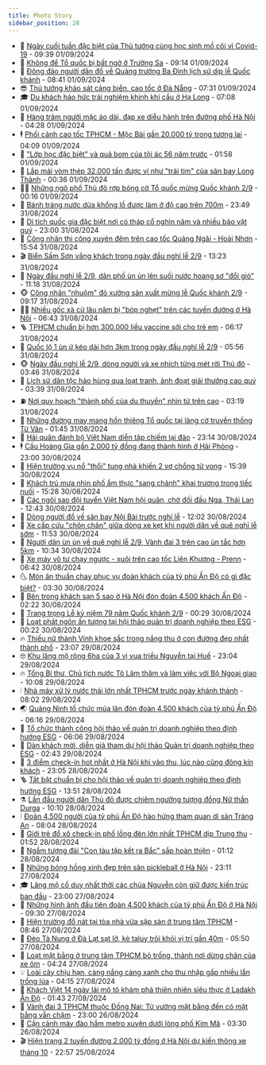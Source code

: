 ```yaml
---
title: Photo Story
sidebar_position: 28
---
```


<!-- dantri-photo-story:START -->
- 💪 [Ngày cuối tuần đặc biệt của Thủ tướng cùng học sinh mồ côi vì Covid-19](https://dantri.com.vn/an-sinh/ngay-cuoi-tuan-dac-biet-cua-thu-tuong-cung-hoc-sinh-mo-coi-vi-covid-19-20240901160625660.htm) - 09:39 01/09/2024
- 🧰 [Không để Tổ quốc bị bất ngờ ở Trường Sa](https://dantri.com.vn/xa-hoi/khong-de-to-quoc-bi-bat-ngo-o-truong-sa-20240901154005183.htm) - 09:14 01/09/2024
- 🧰 [Đông đảo người dân đổ về Quảng trường Ba Đình lịch sử dịp lễ Quốc khánh](https://dantri.com.vn/xa-hoi/dong-dao-nguoi-dan-do-ve-quang-truong-ba-dinh-lich-su-dip-le-quoc-khanh-20240901142024656.htm) - 08:41 01/09/2024
- 😎 [Thủ tướng khảo sát cảng biển, cao tốc ở Đà Nẵng](https://dantri.com.vn/xa-hoi/thu-tuong-khao-sat-cang-bien-cao-toc-o-da-nang-20240901134403639.htm) - 07:31 01/09/2024
- 🎓 [Du khách háo hức trải nghiệm khinh khí cầu ở Hạ Long](https://dantri.com.vn/du-lich/du-khach-hao-huc-trai-nghiem-khinh-khi-cau-o-ha-long-20240901130806112.htm) - 07:08 01/09/2024
- 🙉 [Hàng trăm người mặc áo dài, đạp xe diễu hành trên đường phố Hà Nội](https://dantri.com.vn/giai-tri/hang-tram-nguoi-mac-ao-dai-dap-xe-dieu-hanh-tren-duong-pho-ha-noi-20240901105436497.htm) - 04:28 01/09/2024
- 🕴 [Phối cảnh cao tốc TPHCM - Mộc Bài gần 20.000 tỷ trong tương lai](https://dantri.com.vn/xa-hoi/phoi-canh-cao-toc-tphcm-moc-bai-gan-20000-ty-trong-tuong-lai-20240831183209829.htm) - 04:09 01/09/2024
- 🚀 [&quot;Lớp học đặc biệt&quot; và quả bom của tội ác 56 năm trước](https://dantri.com.vn/xa-hoi/lop-hoc-dac-biet-va-qua-bom-cua-toi-ac-56-nam-truoc-20240830164246101.htm) - 01:58 01/09/2024
- 🧰 [Lắp mái vòm thép 32.000 tấn được ví như &quot;trái tim&quot; của sân bay Long Thành](https://dantri.com.vn/xa-hoi/lap-mai-vom-thep-32000-tan-duoc-vi-nhu-trai-tim-cua-san-bay-long-thanh-20240829153412012.htm) - 00:36 01/09/2024
- 🧑‍💻 [Những ngõ phố Thủ đô rợp bóng cờ Tổ quốc mừng Quốc khánh 2/9](https://dantri.com.vn/xa-hoi/nhung-ngo-pho-thu-do-rop-bong-co-to-quoc-mung-quoc-khanh-29-20240901000645384.htm) - 00:16 01/09/2024
- 🐎 [Bánh tráng nước dừa khổng lồ được làm ở độ cao trên 700m](https://dantri.com.vn/du-lich/banh-trang-nuoc-dua-khong-lo-duoc-lam-o-do-cao-tren-700m-20240831194600351.htm) - 23:49 31/08/2024
- 💄 [Di tích quốc gia đặc biệt nơi có tháp cổ nghìn năm và nhiều bảo vật quý](https://dantri.com.vn/du-lich/di-tich-quoc-gia-dac-biet-noi-co-thap-co-nghin-nam-va-nhieu-bao-vat-quy-20240830224455534.htm) - 23:00 31/08/2024
- 🎃 [Công nhân thi công xuyên đêm trên cao tốc Quảng Ngãi - Hoài Nhơn](https://dantri.com.vn/lao-dong-viec-lam/cong-nhan-thi-cong-xuyen-dem-tren-cao-toc-quang-ngai-hoai-nhon-20240831114653375.htm) - 15:54 31/08/2024
- 🎬 [Biển Sầm Sơn vắng khách trong ngày đầu nghỉ lễ 2/9](https://dantri.com.vn/du-lich/bien-sam-son-vang-khach-trong-ngay-dau-nghi-le-29-20240831185000054.htm) - 13:23 31/08/2024
- 🧠 [Ngày đầu nghỉ lễ 2/9, dân phố ùn ùn lên suối nước hoang sơ &quot;đổi gió&quot;](https://dantri.com.vn/du-lich/ngay-dau-nghi-le-29-dan-pho-un-un-len-suoi-nuoc-hoang-so-doi-gio-20240831160000889.htm) - 11:18 31/08/2024
- 🐵 [Công nhân &quot;nhuộm&quot; đỏ xưởng sản xuất mừng lễ Quốc khánh 2/9](https://dantri.com.vn/lao-dong-viec-lam/cong-nhan-nhuom-do-xuong-san-xuat-mung-le-quoc-khanh-29-20240831131512208.htm) - 09:17 31/08/2024
- 👨‍🏫 [Nhiều gốc xà cừ lâu năm bị &quot;bóp nghẹt&quot; trên các tuyến đường ở Hà Nội](https://dantri.com.vn/xa-hoi/nhieu-goc-xa-cu-lau-nam-bi-bop-nghet-tren-cac-tuyen-duong-o-ha-noi-20240830020203307.htm) - 06:43 31/08/2024
- 🪜 [TPHCM chuẩn bị hơn 300.000 liều vaccine sởi cho trẻ em](https://dantri.com.vn/suc-khoe/tphcm-chuan-bi-hon-300000-lieu-vaccine-soi-cho-tre-em-20240831114027518.htm) - 06:17 31/08/2024
- 🤡 [Quốc lộ 1 ùn ứ kéo dài hơn 3km trong ngày đầu nghỉ lễ 2/9](https://dantri.com.vn/xa-hoi/quoc-lo-1-un-u-keo-dai-hon-3km-trong-ngay-dau-nghi-le-29-20240831124006567.htm) - 05:56 31/08/2024
- 🐵 [Ngày đầu nghỉ lễ 2/9, dòng người và xe nhích từng mét rời Thủ đô](https://dantri.com.vn/xa-hoi/ngay-dau-nghi-le-29-dong-nguoi-va-xe-nhich-tung-met-roi-thu-do-20240831102102893.htm) - 03:46 31/08/2024
- 🌈 [Lịch sử dân tộc hào hùng qua loạt tranh, ảnh đoạt giải thưởng cao quý](https://dantri.com.vn/giai-tri/lich-su-dan-toc-hao-hung-qua-loat-tranh-anh-doat-giai-thuong-cao-quy-20240830224858506.htm) - 03:39 31/08/2024
- ⛽️ [Nơi quy hoạch &quot;thành phố của du thuyền&quot; nhìn từ trên cao](https://dantri.com.vn/xa-hoi/noi-quy-hoach-thanh-pho-cua-du-thuyen-nhin-tu-tren-cao-20240827165326642.htm) - 03:19 31/08/2024
- 🔭 [Những đường may mang hồn thiêng Tổ quốc tại làng cờ truyền thống Từ Vân](https://dantri.com.vn/xa-hoi/nhung-duong-may-mang-hon-thieng-to-quoc-tai-lang-co-truyen-thong-tu-van-20240827064408161.htm) - 01:45 31/08/2024
- 🧰 [Hải quân đánh bộ Việt Nam diễn tập chiếm lại đảo](https://dantri.com.vn/xa-hoi/hai-quan-danh-bo-viet-nam-dien-tap-chiem-lai-dao-20240818235628182.htm) - 23:14 30/08/2024
- 🕴 [Cầu Hoàng Gia gần 2.000 tỷ đồng đang thành hình ở Hải Phòng](https://dantri.com.vn/xa-hoi/cau-hoang-gia-gan-2000-ty-dong-dang-thanh-hinh-o-hai-phong-20240829164600842.htm) - 23:00 30/08/2024
- 🦆 [Hiện trường vụ nổ &quot;thổi&quot; tung nhà khiến 2 vợ chồng tử vong](https://dantri.com.vn/xa-hoi/hien-truong-vu-no-thoi-tung-nha-khien-2-vo-chong-tu-vong-20240830141626907.htm) - 15:39 30/08/2024
- 🦣 [Khách trú mưa nhìn phố ẩm thực &quot;sang chảnh&quot; khai trương trong tiếc nuối](https://dantri.com.vn/xa-hoi/khach-tru-mua-nhin-pho-am-thuc-sang-chanh-khai-truong-trong-tiec-nuoi-20240830214325347.htm) - 15:28 30/08/2024
- 📝 [Các ngôi sao đội tuyển Việt Nam hội quân, chờ đối đầu Nga, Thái Lan](https://dantri.com.vn/the-thao/cac-ngoi-sao-doi-tuyen-viet-nam-hoi-quan-cho-doi-dau-nga-thai-lan-20240830192754472.htm) - 12:43 30/08/2024
- 🗽 [Dòng người đổ về sân bay Nội Bài trước nghỉ lễ](https://dantri.com.vn/xa-hoi/dong-nguoi-do-ve-san-bay-noi-bai-truoc-nghi-le-20240830184809818.htm) - 12:02 30/08/2024
- 🦅 [Xe cấp cứu &quot;chôn chân&quot; giữa dòng xe kẹt khi người dân về quê nghỉ lễ sớm](https://dantri.com.vn/xa-hoi/xe-cap-cuu-chon-chan-giua-dong-xe-ket-khi-nguoi-dan-ve-que-nghi-le-som-20240830184336256.htm) - 11:53 30/08/2024
- 🤠 [Người dân ùn ùn về quê nghỉ lễ 2/9, Vành đai 3 trên cao ùn tắc hơn 5km](https://dantri.com.vn/xa-hoi/nguoi-dan-un-un-ve-que-nghi-le-29-vanh-dai-3-tren-cao-un-tac-hon-5km-20240830172007485.htm) - 10:34 30/08/2024
- 🥸 [Xe máy vô tư chạy ngược - xuôi trên cao tốc Liên Khương - Prenn](https://dantri.com.vn/xa-hoi/xe-may-vo-tu-chay-nguoc-xuoi-tren-cao-toc-lien-khuong-prenn-20240830113222364.htm) - 06:42 30/08/2024
- 🌜 [Món ăn thuần chay phục vụ đoàn khách của tỷ phú Ấn Độ có gì đặc biệt?](https://dantri.com.vn/du-lich/mon-an-thuan-chay-phuc-vu-doan-khach-cua-ty-phu-an-do-co-gi-dac-biet-20240830100303325.htm) - 03:30 30/08/2024
- 👺 [Bên trong khách sạn 5 sao ở Hà Nội đón đoàn 4.500 khách Ấn Độ](https://dantri.com.vn/du-lich/ben-trong-khach-san-5-sao-o-ha-noi-don-doan-4500-khach-an-do-20240829165905686.htm) - 02:22 30/08/2024
- 🌈 [Trang trọng Lễ kỷ niệm 79 năm Quốc khánh 2/9](https://dantri.com.vn/xa-hoi/trang-trong-le-ky-niem-79-nam-quoc-khanh-29-20240829225528286.htm) - 00:29 30/08/2024
- 👹 [Loạt phát ngôn ấn tượng tại hội thảo quản trị doanh nghiệp theo ESG](https://dantri.com.vn/kinh-doanh/loat-phat-ngon-an-tuong-tai-hoi-thao-quan-tri-doanh-nghiep-theo-esg-20240830063735899.htm) - 00:22 30/08/2024
- 🔥 [Thiếu nữ thành Vinh khoe sắc trong nắng thu ở con đường đẹp nhất thành phố](https://dantri.com.vn/doi-song/thieu-nu-thanh-vinh-khoe-sac-trong-nang-thu-o-con-duong-dep-nhat-thanh-pho-20240827165420950.htm) - 23:07 29/08/2024
- 🤓 [Khu lăng mộ rộng 6ha của 3 vị vua triều Nguyễn tại Huế](https://dantri.com.vn/du-lich/khu-lang-mo-rong-6ha-cua-3-vi-vua-trieu-nguyen-tai-hue-20240829070038260.htm) - 23:04 29/08/2024
- 🔥 [Tổng Bí thư, Chủ tịch nước Tô Lâm thăm và làm việc với Bộ Ngoại giao](https://dantri.com.vn/xa-hoi/tong-bi-thu-chu-tich-nuoc-to-lam-tham-va-lam-viec-voi-bo-ngoai-giao-20240829164636370.htm) - 10:08 29/08/2024
- 🕯 [Nhà máy xử lý nước thải lớn nhất TPHCM trước ngày khánh thành](https://dantri.com.vn/xa-hoi/nha-may-xu-ly-nuoc-thai-lon-nhat-tphcm-truoc-ngay-khanh-thanh-20240829102501772.htm) - 08:02 29/08/2024
- 🌏 [Quảng Ninh tổ chức múa lân đón đoàn 4.500 khách của tỷ phú Ấn Độ](https://dantri.com.vn/du-lich/quang-ninh-to-chuc-mua-lan-don-doan-4500-khach-cua-ty-phu-an-do-20240829130435285.htm) - 06:16 29/08/2024
- 🎃 [Tổ chức thành công hội thảo về quản trị doanh nghiệp theo định hướng ESG](https://dantri.com.vn/kinh-doanh/to-chuc-thanh-cong-hoi-thao-ve-quan-tri-doanh-nghiep-theo-dinh-huong-esg-20240829102504584.htm) - 06:06 29/08/2024
- 🐎 [Dàn khách mời, diễn giả tham dự hội thảo Quản trị doanh nghiệp theo ESG](https://dantri.com.vn/kinh-doanh/dan-khach-moi-dien-gia-tham-du-hoi-thao-quan-tri-doanh-nghiep-theo-esg-20240829092134972.htm) - 02:43 29/08/2024
- 👺 [3 điểm check-in hot nhất ở Hà Nội khi vào thu, lúc nào cũng đông kín khách](https://dantri.com.vn/du-lich/3-diem-check-in-hot-nhat-o-ha-noi-khi-vao-thu-luc-nao-cung-dong-kin-khach-20240828140511036.htm) - 23:05 28/08/2024
- 🪜 [Tất bật chuẩn bị cho hội thảo về quản trị doanh nghiệp theo định hướng ESG](https://dantri.com.vn/kinh-doanh/tat-bat-chuan-bi-cho-hoi-thao-ve-quan-tri-doanh-nghiep-theo-dinh-huong-esg-20240828201930481.htm) - 13:51 28/08/2024
- ⚗️ [Lần đầu người dân Thủ đô được chiêm ngưỡng tượng đồng Nữ thần Durga](https://dantri.com.vn/giai-tri/lan-dau-nguoi-dan-thu-do-duoc-chiem-nguong-tuong-dong-nu-than-durga-20240828134935014.htm) - 10:10 28/08/2024
- 🕯 [Đoàn 4.500 người của tỷ phú Ấn Độ hào hứng tham quan di sản Tràng An](https://dantri.com.vn/du-lich/doan-4500-nguoi-cua-ty-phu-an-do-hao-hung-tham-quan-di-san-trang-an-20240828140500265.htm) - 08:04 28/08/2024
- 📝 [Giới trẻ đổ xô check-in phố lồng đèn lớn nhất TPHCM dịp Trung thu](https://dantri.com.vn/van-hoa/gioi-tre-do-xo-check-in-pho-long-den-lon-nhat-tphcm-dip-trung-thu-20240827213239707.htm) - 01:52 28/08/2024
- 🌊 [Ngắm tượng đài &quot;Con tàu tập kết ra Bắc&quot; sắp hoàn thiện](https://dantri.com.vn/xa-hoi/ngam-tuong-dai-con-tau-tap-ket-ra-bac-sap-hoan-thien-20240827173730935.htm) - 01:12 28/08/2024
- 🌈 [Những bóng hồng xinh đẹp trên sân pickleball ở Hà Nội](https://dantri.com.vn/doi-song/nhung-bong-hong-xinh-dep-tren-san-pickleball-o-ha-noi-20240826022817849.htm) - 23:11 27/08/2024
- 🎓 [Lăng mộ cổ duy nhất thời các chúa Nguyễn còn giữ được kiến trúc ban đầu](https://dantri.com.vn/xa-hoi/lang-mo-co-duy-nhat-thoi-cac-chua-nguyen-con-giu-duoc-kien-truc-ban-dau-20240826113459642.htm) - 23:00 27/08/2024
- 💪 [Những hình ảnh đầu tiên đoàn 4.500 khách của tỷ phú Ấn Độ ở Hà Nội](https://dantri.com.vn/du-lich/nhung-hinh-anh-dau-tien-doan-4500-khach-cua-ty-phu-an-do-o-ha-noi-20240827162836493.htm) - 09:30 27/08/2024
- 💃 [Hiện trường đổ nát tại tòa nhà vừa sập sàn ở trung tâm TPHCM](https://dantri.com.vn/xa-hoi/hien-truong-do-nat-tai-toa-nha-vua-sap-san-o-trung-tam-tphcm-20240827143019831.htm) - 08:46 27/08/2024
- 🧰 [Đèo Tà Nung ở Đà Lạt sạt lở, kè taluy trôi khỏi vị trí gần 40m](https://dantri.com.vn/xa-hoi/deo-ta-nung-o-da-lat-sat-lo-ke-taluy-troi-khoi-vi-tri-gan-40m-20240827112641967.htm) - 05:50 27/08/2024
- 🤠 [Loạt mặt bằng ở trung tâm TPHCM bỏ trống, thành nơi dừng chân của xe ôm](https://dantri.com.vn/kinh-doanh/loat-mat-bang-o-trung-tam-tphcm-bo-trong-thanh-noi-dung-chan-cua-xe-om-20240814232828072.htm) - 04:24 27/08/2024
- 💡 [Loài cây chịu hạn, càng nắng càng xanh cho thu nhập gấp nhiều lần trồng lúa](https://dantri.com.vn/lao-dong-viec-lam/loai-cay-chiu-han-cang-nang-cang-xanh-cho-thu-nhap-gap-nhieu-lan-trong-lua-20240826070224359.htm) - 04:15 27/08/2024
- 🌝 [Khách Việt 14 ngày lái mô tô khám phá thiên nhiên siêu thực ở Ladakh Ấn Độ](https://dantri.com.vn/du-lich/khach-viet-14-ngay-lai-mo-to-kham-pha-thien-nhien-sieu-thuc-o-ladakh-an-do-20240824091805112.htm) - 01:43 27/08/2024
- 🦄 [Vành đai 3 TPHCM thuộc Đồng Nai: Từ vướng mặt bằng đến có mặt bằng vẫn chậm](https://dantri.com.vn/xa-hoi/vanh-dai-3-tphcm-thuoc-dong-nai-tu-vuong-mat-bang-den-co-mat-bang-van-cham-20240826011815254.htm) - 23:00 26/08/2024
- 🐻 [Cận cảnh máy đào hầm metro xuyên dưới lòng phố Kim Mã](https://dantri.com.vn/xa-hoi/can-canh-may-dao-ham-metro-xuyen-duoi-long-pho-kim-ma-20240825234649354.htm) - 03:30 26/08/2024
- 🎬 [Hiện trạng 2 tuyến đường 2.000 tỷ đồng ở Hà Nội dự kiến thông xe tháng 10](https://dantri.com.vn/xa-hoi/hien-trang-2-tuyen-duong-2000-ty-dong-o-ha-noi-du-kien-thong-xe-thang-10-20240823112833006.htm) - 22:57 25/08/2024<!-- dantri-photo-story:END -->
